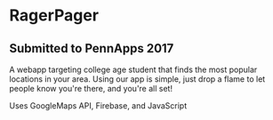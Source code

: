 # RagerPager
## Submitted to PennApps 2017

A webapp targeting college age student that finds the most popular locations in your area. 
Using our app is simple, just drop a flame to let people know you're there, and you're all set! 

Uses GoogleMaps API, Firebase, and JavaScript

